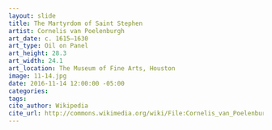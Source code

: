 ```yaml
---
layout: slide
title: The Martyrdom of Saint Stephen
artist: Cornelis van Poelenburgh
art_date: c. 1615–1630
art_type: Oil on Panel
art_height: 28.3
art_width: 24.1
art_location: The Museum of Fine Arts, Houston
image: 11-14.jpg
date: 2016-11-14 12:00:00 -05:00
categories:
tags:
cite_author: Wikipedia
cite_url: http://commons.wikimedia.org/wiki/File:Cornelis_van_Poelenburgh_-_The_Martyrdom_of_Saint_Stephen_-_Google_Art_Project.jpg
---
```


